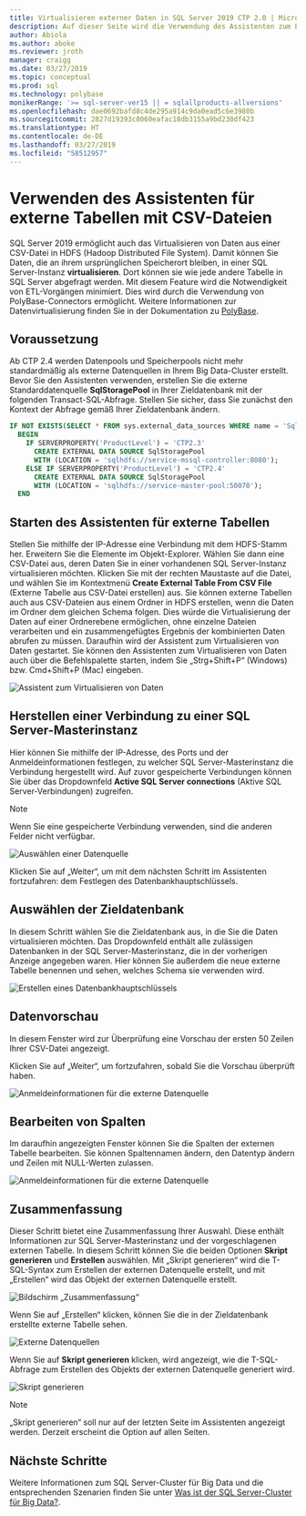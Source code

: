 ```yaml
---
title: Virtualisieren externer Daten in SQL Server 2019 CTP 2.0 | Microsoft-Dokumentation
description: Auf dieser Seite wird die Verwendung des Assistenten zum Erstellen externer Tabellen für eine CSV-Datei detailliert beschrieben.
author: Abiola
ms.author: aboke
ms.reviewer: jroth
manager: craigg
ms.date: 03/27/2019
ms.topic: conceptual
ms.prod: sql
ms.technology: polybase
monikerRange: '>= sql-server-ver15 || = sqlallproducts-allversions'
ms.openlocfilehash: dae0692bafd8c4de295a914c9da0ead5c6e3980b
ms.sourcegitcommit: 2827d19393c8060eafac18db3155a9bd230df423
ms.translationtype: HT
ms.contentlocale: de-DE
ms.lasthandoff: 03/27/2019
ms.locfileid: "58512957"
---
```

# <a name="use-the-external-table-wizard-with-csv-files"></a>Verwenden des Assistenten für externe Tabellen mit CSV-Dateien

SQL Server 2019 ermöglicht auch das Virtualisieren von Daten aus einer CSV-Datei in HDFS (Hadoop Distributed File System).  Damit können Sie Daten, die an ihrem ursprünglichen Speicherort bleiben, in einer SQL Server-Instanz **virtualisieren**. Dort können sie wie jede andere Tabelle in SQL Server abgefragt werden. Mit diesem Feature wird die Notwendigkeit von ETL-Vorgängen minimiert. Dies wird durch die Verwendung von PolyBase-Connectors ermöglicht. Weitere Informationen zur Datenvirtualisierung finden Sie in der Dokumentation zu [PolyBase](polybase-guide.md).

## <a name="prerequisite"></a>Voraussetzung

Ab CTP 2.4 werden Datenpools und Speicherpools nicht mehr standardmäßig als externe Datenquellen in Ihrem Big Data-Cluster erstellt. Bevor Sie den Assistenten verwenden, erstellen Sie die externe Standarddatenquelle **SqlStoragePool** in Ihrer Zieldatenbank mit der folgenden Transact-SQL-Abfrage. Stellen Sie sicher, dass Sie zunächst den Kontext der Abfrage gemäß Ihrer Zieldatenbank ändern.

```sql
IF NOT EXISTS(SELECT * FROM sys.external_data_sources WHERE name = 'SqlStoragePool')
  BEGIN
    IF SERVERPROPERTY('ProductLevel') = 'CTP2.3'
      CREATE EXTERNAL DATA SOURCE SqlStoragePool
      WITH (LOCATION = 'sqlhdfs://service-mssql-controller:8080');
    ELSE IF SERVERPROPERTY('ProductLevel') = 'CTP2.4'
      CREATE EXTERNAL DATA SOURCE SqlStoragePool
      WITH (LOCATION = 'sqlhdfs://service-master-pool:50070');
  END
```

## <a name="launch-the-external-table-wizard"></a>Starten des Assistenten für externe Tabellen

Stellen Sie mithilfe der IP-Adresse eine Verbindung mit dem HDFS-Stamm her. Erweitern Sie die Elemente im Objekt-Explorer. Wählen Sie dann eine CSV-Datei aus, deren Daten Sie in einer vorhandenen SQL Server-Instanz virtualisieren möchten. Klicken Sie mit der rechten Maustaste auf die Datei, und wählen Sie im Kontextmenü **Create External Table From CSV File** (Externe Tabelle aus CSV-Datei erstellen) aus. Sie können externe Tabellen auch aus CSV-Dateien aus einem Ordner in HDFS erstellen, wenn die Daten im Ordner dem gleichen Schema folgen. Dies würde die Virtualisierung der Daten auf einer Ordnerebene ermöglichen, ohne einzelne Dateien verarbeiten und ein zusammengefügtes Ergebnis der kombinierten Daten abrufen zu müssen. Daraufhin wird der Assistent zum Virtualisieren von Daten gestartet. Sie können den Assistenten zum Virtualisieren von Daten auch über die Befehlspalette starten, indem Sie „Strg+Shift+P“ (Windows) bzw. Cmd+Shift+P (Mac) eingeben.

![Assistent zum Virtualisieren von Daten](media/data-virtualization/csv-virtualize-data-wizard.png)

## <a name="connect-to-a-sql-server-master-instance"></a>Herstellen einer Verbindung zu einer SQL Server-Masterinstanz

Hier können Sie mithilfe der IP-Adresse, des Ports und der Anmeldeinformationen festlegen, zu welcher SQL Server-Masterinstanz die Verbindung hergestellt wird. Auf zuvor gespeicherte Verbindungen können Sie über das Dropdownfeld **Active SQL Server connections** (Aktive SQL Server-Verbindungen) zugreifen. 
> [!NOTE]
>Wenn Sie eine gespeicherte Verbindung verwenden, sind die anderen Felder nicht verfügbar.


![Auswählen einer Datenquelle](media/data-virtualization/csv-connect-to-master.png)

Klicken Sie auf „Weiter“, um mit dem nächsten Schritt im Assistenten fortzufahren: dem Festlegen des Datenbankhauptschlüssels.

## <a name="select-destination-database"></a>Auswählen der Zieldatenbank

In diesem Schritt wählen Sie die Zieldatenbank aus, in die Sie die Daten virtualisieren möchten. Das Dropdownfeld enthält alle zulässigen Datenbanken in der SQL Server-Masterinstanz, die in der vorherigen Anzeige angegeben waren. Hier können Sie außerdem die neue externe Tabelle benennen und sehen, welches Schema sie verwenden wird.

![Erstellen eines Datenbankhauptschlüssels](media/data-virtualization/csv-select-destination.png)


## <a name="preview-data"></a>Datenvorschau

In diesem Fenster wird zur Überprüfung eine Vorschau der ersten 50 Zeilen Ihrer CSV-Datei angezeigt.

Klicken Sie auf „Weiter“, um fortzufahren, sobald Sie die Vorschau überprüft haben.

![Anmeldeinformationen für die externe Datenquelle](media/data-virtualization/csv-preview-data.png)

## <a name="modify-columns"></a>Bearbeiten von Spalten

Im daraufhin angezeigten Fenster können Sie die Spalten der externen Tabelle bearbeiten. Sie können Spaltennamen ändern, den Datentyp ändern und Zeilen mit NULL-Werten zulassen. 

![Anmeldeinformationen für die externe Datenquelle](media/data-virtualization/csv-modify-columns.png)


## <a name="summary"></a>Zusammenfassung

Dieser Schritt bietet eine Zusammenfassung Ihrer Auswahl. Diese enthält Informationen zur SQL Server-Masterinstanz und der vorgeschlagenen externen Tabelle. In diesem Schritt können Sie die beiden Optionen **Skript generieren** und **Erstellen** auswählen. Mit „Skript generieren“ wird die T-SQL-Syntax zum Erstellen der externen Datenquelle erstellt, und mit „Erstellen“ wird das Objekt der externen Datenquelle erstellt.

![Bildschirm „Zusammenfassung“](media/data-virtualization/csv-virtualize-data-summary.png)

Wenn Sie auf „Erstellen“ klicken, können Sie die in der Zieldatenbank erstellte externe Tabelle sehen.

![Externe Datenquellen](media/data-virtualization/csv-external-data-sources.png)

Wenn Sie auf **Skript generieren** klicken, wird angezeigt, wie die T-SQL-Abfrage zum Erstellen des Objekts der externen Datenquelle generiert wird.

![Skript generieren](media/data-virtualization/csv-generated-script.png)

> [!NOTE]
> „Skript generieren“ soll nur auf der letzten Seite im Assistenten angezeigt werden. Derzeit erscheint die Option auf allen Seiten.

## <a name="next-steps"></a>Nächste Schritte

Weitere Informationen zum SQL Server-Cluster für Big Data und die entsprechenden Szenarien finden Sie unter [Was ist der SQL Server-Cluster für Big Data?](../../big-data-cluster/big-data-cluster-overview.md).
